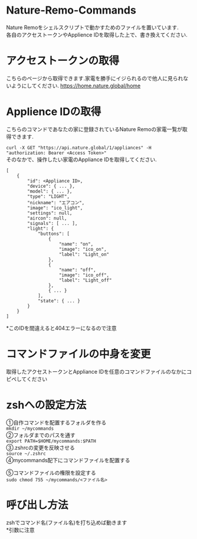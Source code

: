 # Nature-Remo-Commands
Nature Remoをシェルスクリプトで動かすためのファイルを置いています.<br>
各自のアクセストークンやApplience IDを取得した上で、書き換えてください.

# アクセストークンの取得
こちらのページから取得できます.家電を勝手にイジられるので他人に見られないようにしてください.
https://home.nature.global/home


# Applience IDの取得
こちらのコマンドであなたの家に登録されているNature Remoの家電一覧が取得できます.

```curl -X GET "https://api.nature.global/1/appliances" -H "authorization: Bearer <Access Token>"```
<br>そのなかで、操作したい家電のAppliance IDを取得してください.
```
[
    {
        "id": <Appliance ID>,
        "device": { ... },
        "model": { ... },
        "type": "LIGHT",
        "nickname": "エアコン",
        "image": "ico_light",
        "settings": null,
        "aircon": null,
        "signals": [ ... ],
        "light": {
            "buttons": [
                {
                    "name": "on",
                    "image": "ico_on",
                    "label": "Light_on"
                },
                {
                    "name": "off",
                    "image": "ico_off",
                    "label": "Light_off"
                },
                { ... }
            ],
            "state": { ... }
        }
    }
]
```
*このIDを間違えると404エラーになるので注意

# コマンドファイルの中身を変更
取得したアクセストークンとAppliance IDを任意のコマンドファイルのなかにコピペしてください

# zshへの設定方法
①自作コマンドを配置するフォルダを作る<br>
```mkdir ~/mycommands```<br>
②フォルダまでのパスを通す<br>
```export PATH=$HOME/mycommands:$PATH```<br>
③.zshrcの変更を反映させる<br>
```source ~/.zshrc```<br>
④mycommands配下にコマンドファイルを配置する<br>

⑤コマンドファイルの権限を設定する<br>
```sudo chmod 755 ~/mycommands/<ファイル名>```<br>

# 呼び出し方法
zshでコマンド名(ファイル名)を打ち込めば動きます
<br>
*引数に注意
